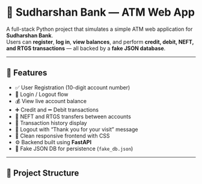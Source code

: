 # 🏦 Sudharshan Bank — ATM Web App

A full-stack Python project that simulates a simple ATM web application for **Sudharshan Bank**.  
Users can **register**, **log in**, **view balances**, and perform **credit, debit, NEFT, and RTGS transactions** — all backed by a **fake JSON database**.

---

## 🚀 Features

- ✅ User Registration (10-digit account number)
- 🔐 Login / Logout flow
- 💰 View live account balance
- ➕ Credit and ➖ Debit transactions
- 🔄 NEFT and RTGS transfers between accounts
- 🧾 Transaction history display
- 🙏 Logout with “Thank you for your visit” message
- 🎨 Clean responsive frontend with CSS
- ⚙️ Backend built using **FastAPI**
- 💾 Fake JSON DB for persistence (`fake_db.json`)

---

## 🧩 Project Structure

